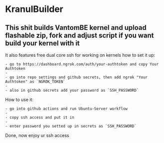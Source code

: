 # KranulBuilder
This shit builds VantomBE kernel and upload flashable zip,
fork and adjust script if you want build your kernel with it
------------------------------------------------------------
It also features free dual core ssh for working on kernels
how to set it up:

    - go to https://dashboard.ngrok.com/auth/your-authtoken and copy Your Authtoken
    - 
    - go into repo settings and github secrets, then add ngrok "Your Authtoken" as `NGROK_TOKEN`
    - 
    - also in github secrets add your password as `SSH_PASSWORD`

How to use it:

    - go into github actions and run Ubuntu-Server workflow
    - 
    - copy ssh access and put it in 
    - 
    - enter password you setted up in secrets as `SSH_PASSWORD`

Done, now enjoy ur ssh access
